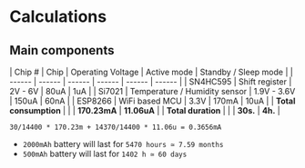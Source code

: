 # Calculations

## Main components

| Chip # | Chip | Operating Voltage | Active mode | Standby / Sleep mode |
| ------ | ------ | ------ | ------ | ------ | ------ |
| SN4HC595 | Shift register | 2V - 6V | 80uA | 1uA |
| Si7021 | Temperature / Humidity sensor | 1.9V - 3.6V | 150uA | 60nA |
| ESP8266 | WiFi based MCU | 3.3V | 170mA | 10uA |
| **Total consumption** | | | **170.23mA** | **11.06uA** |
| **Total duration** | | | **30s.** | **4h.** |

`30/14400 * 170.23m + 14370/14400 * 11.06u = 0.3656mA`

- `2000mAh` battery will last for `5470 hours ≃ 7.59 months`
- `500mAh` battery will last for `1402 h ≃ 60 days`
